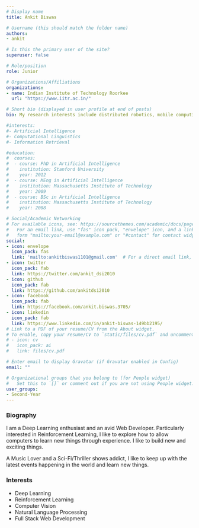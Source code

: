 ```yaml
---
# Display name
title: Ankit Biswas

# Username (this should match the folder name)
authors:
- ankit

# Is this the primary user of the site?
superuser: false

# Role/position
role: Junior

# Organizations/Affiliations
organizations:
- name: Indian Institute of Technology Roorkee
  url: "https://www.iitr.ac.in/"

# Short bio (displayed in user profile at end of posts)
bio: My research interests include distributed robotics, mobile computing and programmable matter.

#interests:
#- Artificial Intelligence
#- Computational Linguistics
#- Information Retrieval

#education:
#  courses:
#  - course: PhD in Artificial Intelligence
#    institution: Stanford University
#    year: 2012
#  - course: MEng in Artificial Intelligence
#    institution: Massachusetts Institute of Technology
#    year: 2009
#  - course: BSc in Artificial Intelligence
#    institution: Massachusetts Institute of Technology
#    year: 2008

# Social/Academic Networking
# For available icons, see: https://sourcethemes.com/academic/docs/page-builder/#icons
#   For an email link, use "fas" icon pack, "envelope" icon, and a link in the
#   form "mailto:your-email@example.com" or "#contact" for contact widget.
social:
- icon: envelope
  icon_pack: fas
  link: 'mailto:ankitbiswas1101@gmail.com'  # For a direct email link, use "mailto:test@example.org".
- icon: twitter
  icon_pack: fab
  link: https://twitter.com/ankit_dsi2010
- icon: github
  icon_pack: fab
  link: https://github.com/ankitdsi2010
- icon: facebook
  icon_pack: fab
  link: https://facebook.com/ankit.biswas.3705/
- icon: linkedin
  icon_pack: fab
  link: https://www.linkedin.com/in/ankit-biswas-149bb2195/
# Link to a PDF of your resume/CV from the About widget.
# To enable, copy your resume/CV to `static/files/cv.pdf` and uncomment the lines below.
# - icon: cv
#   icon_pack: ai
#   link: files/cv.pdf

# Enter email to display Gravatar (if Gravatar enabled in Config)
email: ""

# Organizational groups that you belong to (for People widget)
#   Set this to `[]` or comment out if you are not using People widget.
user_groups:
- Second-Year
---
```


### Biography

I am a Deep Learning enthusiast and an avid Web Developer. Particularly interested in Reinforcement Learning, I like 
to explore how to allow computers to learn new things through experience. I like to build new and exciting things.

A Music Lover and a Sci-Fi/Thriller shows addict, I like to keep up with the latest events happening in the world and
learn new things.

### Interests

- Deep Learning
- Reinforcement Learning
- Computer Vision
- Natural Language Processing
- Full Stack Web Development

